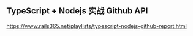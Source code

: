 ## TypeScript + Nodejs 实战 Github API

https://www.rails365.net/playlists/typescript-nodejs-github-report.html